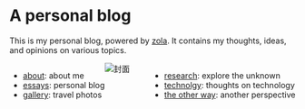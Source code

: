 # A personal blog

This is my personal blog, powered by [zola](https://getzola.org/). It contains my thoughts, ideas, and opinions on various topics.

<div style="float:left; text-align: left;">

 * [about](https://onecorner.org/about/): about me
 * [essays](https://onecorner.org/essays/): personal blog
 * [gallery](https://onecorner.org/gallery/): travel photos

</div>
<div style="float:right; text-align: left;">

* [research](https://onecorner.org/curiosity/): explore the unknown
* [technolgy](https://onecorner.org/technolgy/): thoughts on technology
* [the other way](https://onecorner.org/theotherway/): another perspective 

</div>

![封面](cover.png)

